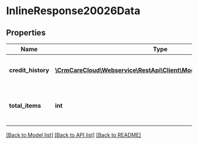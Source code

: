 # InlineResponse20026Data

## Properties
Name | Type | Description | Notes
------------ | ------------- | ------------- | -------------
**credit_history** | [**\CrmCareCloud\Webservice\RestApi\Client\Model\CreditHistoryRecord[]**](CreditHistoryRecord.md) | List of the credit history records | [optional] 
**total_items** | **int** | Count of all found credit history records | [optional] 

[[Back to Model list]](../../README.md#documentation-for-models) [[Back to API list]](../../README.md#documentation-for-api-endpoints) [[Back to README]](../../README.md)


